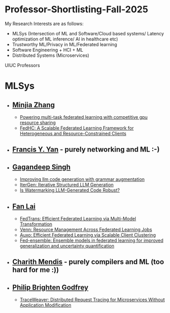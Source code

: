 # Professor-Shortlisting-Fall-2025

My Research Interests are as follows:
- MLSys (Intersection of ML and Software/Cloud based systems/ Latency optimization of ML inference/ AI in healthcare etc)
- Trustworthy ML/Privacy in ML/Federated learning
- Software Engineering + HCI + ML
- Distributed Systems (Microservices)


UIUC Professors
# MLSys
- ## [Minjia Zhang](https://minjiazhang.github.io/)
	- [Powering multi-task federated learning with competitive gpu resource sharing](https://dl.acm.org/doi/abs/10.1145/3487553.3524859)
	- [FedHC: A Scalable Federated Learning Framework for Heterogeneous and Resource-Constrained Clients](https://arxiv.org/abs/2305.15668)
- ## [Francis Y. Yan](https://fyy.cs.illinois.edu/prospective-students/) - purely networking and ML :-)
- ## [Gagandeep Singh](https://ggndpsngh.github.io/)
	- [Improving llm code generation with grammar augmentation](https://arxiv.org/abs/2403.01632)
	- [IterGen: Iterative Structured LLM Generation](https://arxiv.org/abs/2410.07295)
	- [Is Watermarking LLM-Generated Code Robust?](https://arxiv.org/abs/2403.17983)
- ## [Fan Lai](https://www.fanlai.me/)
	 - [FedTrans: Efficient Federated Learning via Multi-Model Transformation](https://proceedings.mlsys.org/paper_files/paper/2024/hash/bbd7d8bd780fcf7143add2317ba04638-Abstract-Conference.html)
	 - [Venn: Resource Management Across Federated Learning Jobs](https://arxiv.org/abs/2312.08298)
	 - [Auxo: Efficient Federated Learning via Scalable Client Clustering](https://dl.acm.org/doi/abs/10.1145/3620678.3624651)
	 - [Fed-ensemble: Ensemble models in federated learning for improved generalization and uncertainty quantification](https://ieeexplore.ieee.org/abstract/document/10113748/)
- ## [Charith Mendis](https://charithmendis.com/) - purely compilers and ML (too hard for me :))
- ## [Philip Brighten Godfrey](https://pbg.cs.illinois.edu/)
   - [TraceWeaver: Distributed Request Tracing for Microservices Without Application Modification](https://dl.acm.org/doi/abs/10.1145/3651890.3672254)
